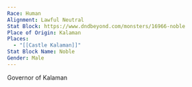 ```yaml
---
Race: Human
Alignment: Lawful Neutral
Stat Block: https://www.dndbeyond.com/monsters/16966-noble
Place of Origin: Kalaman
Places:
  - "[[Castle Kalaman]]"
Stat Block Name: Noble
Gender: Male
---
```

Governor of Kalaman